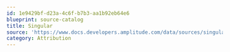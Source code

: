 ```yaml
---
id: 1e9429bf-d23a-4c6f-b7b3-aa1b92eb64e6
blueprint: source-catalog
title: Singular
source: 'https://www.docs.developers.amplitude.com/data/sources/singular'
category: Attribution
---
```

